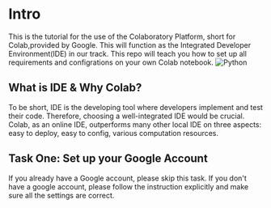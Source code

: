 # Intro
This is the tutorial for the use of the Colaboratory Platform, short for Colab,provided by Google. This will function as the Integrated Developer Environment(IDE) in our track. This repo will teach you how to set up all requirements and configrations on your own Colab notebook.
![Python](	https://img.shields.io/badge/Python-3776AB?style=for-the-badge&logo=python&logoColor=white)
## What is IDE & Why Colab?
To be short, IDE is the developing tool where developers implement and test their code. Therefore, choosing a well-integrated IDE would be crucial. Colab, as an online IDE, outperforms many other local IDE on three aspects: easy to deploy, easy to config, various computation resources.

## Task One: Set up your Google Account
If you already have a Google account, please skip this task. If you don't have a google account, please follow the instruction explicitly and make sure all the settings are correct. 
